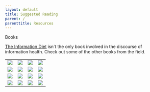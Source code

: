 ```yaml
---
layout: default
title: Suggested Reading
parent: /
parenttitle: Resources
---
```


<span class="head">Books</span>

[The Information Diet](http://amzn.to/infodiet) isn't the only book involved in the discourse of information health. Check out some of the other books from the field.

<center>
<table id="books" class="lib" cellpadding="5" align="center"><tr><td>
<a href="http://www.amazon.com/gp/product/0061353248/ref=as_li_ss_il?ie=UTF8&tag=clayworld-20&linkCode=as2&camp=217145&creative=399369&creativeASIN=0061353248"><img border="0" src="http://ws.assoc-amazon.com/widgets/q?_encoding=UTF8&Format=_SL160_&ASIN=0061353248&MarketPlace=US&ID=AsinImage&WS=1&tag=clayworld-20&ServiceVersion=20070822" ></a><img src="http://www.assoc-amazon.com/e/ir?t=clayworld-20&l=as2&o=1&a=0061353248&camp=217145&creative=399369" width="1" height="1" border="0" alt="" style="border:none !important; margin:0px !important;" /></td>
<td><a href="http://www.amazon.com/gp/product/1594203075/ref=as_li_ss_il?ie=UTF8&tag=clayworld-20&linkCode=as2&camp=217145&creative=399373&creativeASIN=1594203075"><img border="0" src="http://ws.assoc-amazon.com/widgets/q?_encoding=UTF8&Format=_SL160_&ASIN=1594203075&MarketPlace=US&ID=AsinImage&WS=1&tag=clayworld-20&ServiceVersion=20070822" ></a><img src="http://www.assoc-amazon.com/e/ir?t=clayworld-20&l=as2&o=1&a=1594203075&camp=217145&creative=399373" width="1" height="1" border="0" alt="" style="border:none !important; margin:0px !important;" />
</td>
<td>
	<a href="http://www.amazon.com/gp/product/B002KAORUM/ref=as_li_ss_il?ie=UTF8&tag=clayworld-20&linkCode=as2&camp=217145&creative=399369&creativeASIN=B002KAORUM"><img border="0" src="http://ws.assoc-amazon.com/widgets/q?_encoding=UTF8&Format=_SL160_&ASIN=B002KAORUM&MarketPlace=US&ID=AsinImage&WS=1&tag=clayworld-20&ServiceVersion=20070822" ></a><img src="http://www.assoc-amazon.com/e/ir?t=clayworld-20&l=as2&o=1&a=B002KAORUM&camp=217145&creative=399369" width="1" height="1" border="0" alt="" style="border:none !important; margin:0px !important;" />
</td>
<td>
	<a href="http://www.amazon.com/gp/product/0393339750/ref=as_li_ss_il?ie=UTF8&tag=clayworld-20&linkCode=as2&camp=217145&creative=399369&creativeASIN=0393339750"><img border="0" src="http://ws.assoc-amazon.com/widgets/q?_encoding=UTF8&Format=_SL160_&ASIN=0393339750&MarketPlace=US&ID=AsinImage&WS=1&tag=clayworld-20&ServiceVersion=20070822" ></a><img src="http://www.assoc-amazon.com/e/ir?t=clayworld-20&l=as2&o=1&a=0393339750&camp=217145&creative=399369" width="1" height="1" border="0" alt="" style="border:none !important; margin:0px !important;" />
</td>

</tr><tr>

<td>
	<a href="http://www.amazon.com/gp/product/026201582X/ref=as_li_ss_il?ie=UTF8&tag=clayworld-20&linkCode=as2&camp=217145&creative=399369&creativeASIN=026201582X"><img border="0" src="http://ws.assoc-amazon.com/widgets/q?_encoding=UTF8&Format=_SL160_&ASIN=026201582X&MarketPlace=US&ID=AsinImage&WS=1&tag=clayworld-20&ServiceVersion=20070822" ></a><img src="http://www.assoc-amazon.com/e/ir?t=clayworld-20&l=as2&o=1&a=026201582X&camp=217145&creative=399369" width="1" height="1" border="0" alt="" style="border:none !important; margin:0px !important;" />
</td>
<td>
	<a href="http://www.amazon.com/gp/product/0470050101/ref=as_li_ss_il?ie=UTF8&tag=clayworld-20&linkCode=as2&camp=217145&creative=399369&creativeASIN=0470050101"><img border="0" src="http://ws.assoc-amazon.com/widgets/q?_encoding=UTF8&Format=_SL160_&ASIN=0470050101&MarketPlace=US&ID=AsinImage&WS=1&tag=clayworld-20&ServiceVersion=20070822" ></a><img src="http://www.assoc-amazon.com/e/ir?t=clayworld-20&l=as2&o=1&a=0470050101&camp=217145&creative=399369" width="1" height="1" border="0" alt="" style="border:none !important; margin:0px !important;" />
</td>
<td>
	<a href="http://www.amazon.com/gp/product/0979777747/ref=as_li_ss_il?ie=UTF8&tag=clayworld-20&linkCode=as2&camp=217145&creative=399369&creativeASIN=0979777747"><img border="0" src="http://ws.assoc-amazon.com/widgets/q?_encoding=UTF8&Format=_SL160_&ASIN=0979777747&MarketPlace=US&ID=AsinImage&WS=1&tag=clayworld-20&ServiceVersion=20070822" ></a><img src="http://www.assoc-amazon.com/e/ir?t=clayworld-20&l=as2&o=1&a=0979777747&camp=217145&creative=399369" width="1" height="1" border="0" alt="" style="border:none !important; margin:0px !important;" />
</td>
<td>
	<a href="http://www.amazon.com/gp/product/1594203008/ref=as_li_ss_il?ie=UTF8&tag=clayworld-20&linkCode=as2&camp=217145&creative=399373&creativeASIN=1594203008"><img border="0" src="http://ws.assoc-amazon.com/widgets/q?_encoding=UTF8&Format=_SL160_&ASIN=1594203008&MarketPlace=US&ID=AsinImage&WS=1&tag=clayworld-20&ServiceVersion=20070822" ></a><img src="http://www.assoc-amazon.com/e/ir?t=clayworld-20&l=as2&o=1&a=1594203008&camp=217145&creative=399373" width="1" height="1" border="0" alt="" style="border:none !important; margin:0px !important;" />
</td>
</tr><tr>
<td>	<a href="http://www.amazon.com/gp/product/0743203046/ref=as_li_ss_il?ie=UTF8&tag=clayworld-20&linkCode=as2&camp=217145&creative=399369&creativeASIN=0743203046"><img border="0" src="http://ws.assoc-amazon.com/widgets/q?_encoding=UTF8&Format=_SL160_&ASIN=0743203046&MarketPlace=US&ID=AsinImage&WS=1&tag=clayworld-20&ServiceVersion=20070822" ></a><img src="http://www.assoc-amazon.com/e/ir?t=clayworld-20&l=as2&o=1&a=0743203046&camp=217145&creative=399369" width="1" height="1" border="0" alt="" style="border:none !important; margin:0px !important;" />
</td>
<td>
	<a href="http://www.amazon.com/gp/product/0312319738/ref=as_li_ss_il?ie=UTF8&tag=clayworld-20&linkCode=as2&camp=217145&creative=399369&creativeASIN=0312319738"><img border="0" src="http://ws.assoc-amazon.com/widgets/q?_encoding=UTF8&Format=_SL160_&ASIN=0312319738&MarketPlace=US&ID=AsinImage&WS=1&tag=clayworld-20&ServiceVersion=20070822" ></a><img src="http://www.assoc-amazon.com/e/ir?t=clayworld-20&l=as2&o=1&a=0312319738&camp=217145&creative=399369" width="1" height="1" border="0" alt="" style="border:none !important; margin:0px !important;" />
</td>
<td>
	<a href="http://www.amazon.com/gp/product/0143119583/ref=as_li_ss_il?ie=UTF8&tag=clayworld-20&linkCode=as2&camp=217145&creative=399373&creativeASIN=0143119583"><img border="0" src="http://ws.assoc-amazon.com/widgets/q?_encoding=UTF8&Format=_SL160_&ASIN=0143119583&MarketPlace=US&ID=AsinImage&WS=1&tag=clayworld-20&ServiceVersion=20070822" ></a><img src="http://www.assoc-amazon.com/e/ir?t=clayworld-20&l=as2&o=1&a=0143119583&camp=217145&creative=399373" width="1" height="1" border="0" alt="" style="border:none !important; margin:0px !important;" />
</td>
<td>
	<a href="http://www.amazon.com/gp/product/0385419945/ref=as_li_ss_il?ie=UTF8&tag=clayworld-20&linkCode=as2&camp=217145&creative=399369&creativeASIN=0385419945"><img border="0" src="http://ws.assoc-amazon.com/widgets/q?_encoding=UTF8&Format=_SL160_&ASIN=0385419945&MarketPlace=US&ID=AsinImage&WS=1&tag=clayworld-20&ServiceVersion=20070822" ></a><img src="http://www.assoc-amazon.com/e/ir?t=clayworld-20&l=as2&o=1&a=0385419945&camp=217145&creative=399369" width="1" height="1" border="0" alt="" style="border:none !important; margin:0px !important;" />
</td>
</tr><tr>
<td>
	<a href="http://www.amazon.com/gp/product/0156033909/ref=as_li_ss_il?ie=UTF8&tag=clayworld-20&linkCode=as2&camp=217145&creative=399369&creativeASIN=0156033909"><img border="0" src="http://ws.assoc-amazon.com/widgets/q?_encoding=UTF8&Format=_SL160_&ASIN=0156033909&MarketPlace=US&ID=AsinImage&WS=1&tag=clayworld-20&ServiceVersion=20070822" ></a><img src="http://www.assoc-amazon.com/e/ir?t=clayworld-20&l=as2&o=1&a=0156033909&camp=217145&creative=399369" width="1" height="1" border="0" alt="" style="border:none !important; margin:0px !important;" />
</td>
<td>
	<a href="http://www.amazon.com/gp/product/0520258827/ref=as_li_ss_il?ie=UTF8&tag=clayworld-20&linkCode=as2&camp=217145&creative=399369&creativeASIN=0520258827"><img border="0" src="http://ws.assoc-amazon.com/widgets/q?_encoding=UTF8&Format=_SL160_&ASIN=0520258827&MarketPlace=US&ID=AsinImage&WS=1&tag=clayworld-20&ServiceVersion=20070822" ></a><img src="http://www.assoc-amazon.com/e/ir?t=clayworld-20&l=as2&o=1&a=0520258827&camp=217145&creative=399369" width="1" height="1" border="0" alt="" style="border:none !important; margin:0px !important;" />
</td> <td>
	<a href="http://www.amazon.com/gp/product/0143114964/ref=as_li_ss_il?ie=UTF8&tag=clayworld-20&linkCode=as2&camp=217145&creative=399373&creativeASIN=0143114964"><img border="0" src="http://ws.assoc-amazon.com/widgets/q?_encoding=UTF8&Format=_SL160_&ASIN=0143114964&MarketPlace=US&ID=AsinImage&WS=1&tag=clayworld-20&ServiceVersion=20070822" ></a><img src="http://www.assoc-amazon.com/e/ir?t=clayworld-20&l=as2&o=1&a=0143114964&camp=217145&creative=399373" width="1" height="1" border="0" alt="" style="border:none !important; margin:0px !important;" />
</td>
<td>
	<a href="http://www.amazon.com/gp/product/0865477388/ref=as_li_ss_il?ie=UTF8&tag=clayworld-20&linkCode=as2&camp=217145&creative=399369&creativeASIN=0865477388"><img border="0" src="http://ws.assoc-amazon.com/widgets/q?_encoding=UTF8&Format=_SL160_&ASIN=0865477388&MarketPlace=US&ID=AsinImage&WS=1&tag=clayworld-20&ServiceVersion=20070822" ></a><img src="http://www.assoc-amazon.com/e/ir?t=clayworld-20&l=as2&o=1&a=0865477388&camp=217145&creative=399369" width="1" height="1" border="0" alt="" style="border:none !important; margin:0px !important;" />
</td></tr>
</table>
</center>